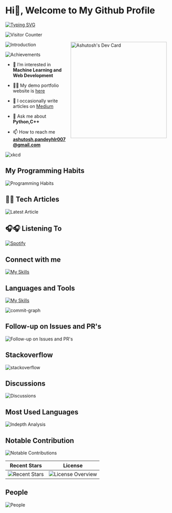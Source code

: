 # Hi👋, Welcome to My Github Profile

[![Typing SVG](https://readme-typing-svg.herokuapp.com?font=Rubik+Moonrocks&size=60&center=true&vCenter=true&width=1500&height=300&lines=Hi%2C+I'm+Ashutosh+Pandey;I'm+a+Systems+Engineer+and+Technical+Writer)](https://git.io/typing-svg)

![Visitor Counter](https://komarev.com/ghpvc/?username=DataCrusade1999&style=plastic&color=blueviolet)

<a href="https://app.daily.dev/DataCrusade1999"><img src="https://github.com/DataCrusade1999/DataCrusade1999/blob/master/devcard.svg" width="300" alt="Ashutosh's Dev Card" align="right"/></a>

![Introduction](./metrics.plugin.introduction.svg)

![Achievements](./metrics.plugin.achievements.compact.svg)

- 🌱 I’m interested in **Machine Learning and Web Development**

- 👨‍💻 My demo portfolio website is [here](https://datacrusade1999.github.io/)

- 📝 I occasionally write articles on [Medium](https://medium.com/@ashutosh.pandeyhlr007)

- 💬 Ask me about **Python,C++**

- 📫 How to reach me **ashutosh.pandeyhlr007@gmail.com**

![xkcd](./metrics.plugin.screenshot.svg)

## My Programming Habits

![Programming Habits](./metrics.plugin.habits.facts.svg)

## 📕📕 Tech Articles

![Latest Article](./metrics.plugin.posts.full.svg)

## 🎧🎧 Listening To

[![Spotify](https://novatorem-omega-one.vercel.app/api/spotify)](https://open.spotify.com/user/https://novatorem-omega-one.vercel.app)

## Connect with me

[![My Skills](https://skillicons.dev/icons?i=instagram,linkedin,twitter)](https://skillicons.dev)

## Languages and Tools

[![My Skills](https://skillicons.dev/icons?i=js,aws,gcp,docker,py,nextjs,tensorflow,pytorch,react,bash,django,git,vim,linux)](https://skillicons.dev)

![commit-graph](./profile-3d-contrib/profile-south-season-animate.svg)

## Follow-up on Issues and PR's

![Follow-up on Issues and PR's](./metrics.plugin.followup.indepth.svg)

## Stackoverflow

![stackoverflow](./metrics.plugin.stackoverflow.svg)

## Discussions

![Discussions](./metrics.plugin.discussions.svg)

## Most Used Languages

![Indepth Analysis](./metrics.plugin.languages.indepth.svg)

## Notable Contribution

![Notable Contributions](./metrics.plugin.notable.indepth.svg)

| Recent Stars      | License |
| :----:      | :----: |
| ![Recent Stars](./metrics.plugin.stars.svg)      | ![License Overview](./metrics.plugin.licenses.ratio.svg)       |

## People

![People](./metrics.plugin.people.repository.svg)
